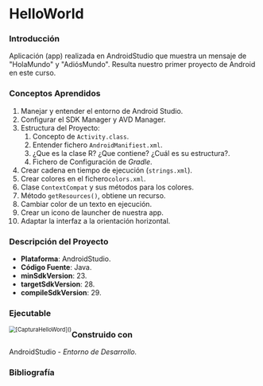 # HelloWorld

### Introducción

Aplicación (app) realizada en AndroidStudio que muestra un mensaje de "HolaMundo" y "AdiósMundo". Resulta nuestro primer proyecto de Android en este curso.

### Conceptos Aprendidos

1. Manejar y entender el entorno de Android Studio.
2. Configurar el SDK Manager y AVD Manager.
3. Estructura del Proyecto:
   1. Concepto de `Activity.class`.
   2. Entender fichero `AndroidManifiest.xml`.
   3. ¿Que es la clase R? ¿Que contiene? ¿Cuál es su estructura?.
   4. Fichero de Configuración de *Gradle*.
4. Crear cadena en tiempo de ejecución (`strings.xml`).
5. Crear colores en el fichero`colors.xml`.
6. Clase `ContextCompat` y sus métodos para los colores.
7. Método `getResources()`, obtiene un recurso.
8. Cambiar color de un texto en ejecución.
9. Crear un icono de launcher de nuestra app.
10. Adaptar la interfaz a la orientación horizontal.

### Descripción del Proyecto

- **Plataforma**: AndroidStudio.
- **Código Fuente**: Java.
- **minSdkVersion**: 23.
- **targetSdkVersion**: 28.
- **compileSdkVersion**: 29.

### Ejecutable

<img src="/home/ignacio/Imágenes/CapturaHelloWord.png" alt="[CapturaHelloWord]()" style="zoom: 80%; float:left;" />



### Construido con

AndroidStudio - *Entorno de Desarrollo.*

### Bibliografía

[Wordpress Lourdes]: https://moronlu18.com/wordpress/courses/deint/
[Doc Android]: https://developer.android.com/reference/

